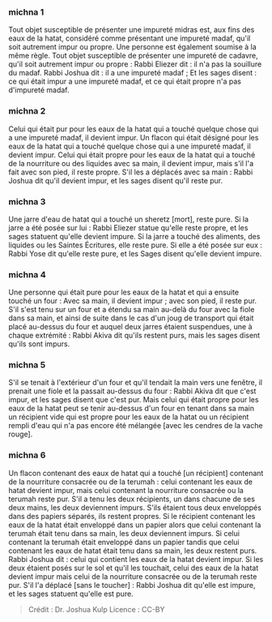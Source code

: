
### michna 1
Tout objet susceptible de présenter une impureté midras est, aux fins des eaux de la hatat, considéré comme présentant une impureté madaf, qu'il soit autrement impur ou propre. Une personne est également soumise à la même règle. Tout objet susceptible de présenter une impureté de cadavre, qu'il soit autrement impur ou propre : Rabbi Eliezer dit : il n'a pas la souillure du madaf. Rabbi Joshua dit : il a une impureté madaf ; Et les sages disent : ce qui était impur a une impureté madaf, et ce qui était propre n'a pas d'impureté madaf.

### michna 2
Celui qui était pur pour les eaux de la hatat qui a touché quelque chose qui a une impureté madaf, il devient impur. Un flacon qui était désigné pour les eaux de la hatat qui a touché quelque chose qui a une impureté madaf, il devient impur. Celui qui était propre pour les eaux de la hatat qui a touché de la nourriture ou des liquides avec sa main, il devient impur, mais s'il l'a fait avec son pied, il reste propre. S'il les a déplacés avec sa main : Rabbi Joshua dit qu'il devient impur, et les sages disent qu'il reste pur.

### michna 3
Une jarre d'eau de hatat qui a touché un sheretz [mort], reste pure. Si la jarre a été posée sur lui : Rabbi Eliezer statue qu'elle reste propre, et les sages statuent qu'elle devient impure. Si la jarre a touché des aliments, des liquides ou les Saintes Écritures, elle reste pure. Si elle a été posée sur eux : Rabbi Yose dit qu'elle reste pure, et les Sages disent qu'elle devient impure.

### michna 4
Une personne qui était pure pour les eaux de la hatat et qui a ensuite touché un four : Avec sa main, il devient impur ; avec son pied, il reste pur. S'il s'est tenu sur un four et a étendu sa main au-delà du four avec la fiole dans sa main, et ainsi de suite dans le cas d'un joug de transport qui était placé au-dessus du four et auquel deux jarres étaient suspendues, une à chaque extrémité : Rabbi Akiva dit qu'ils restent purs, mais les sages disent qu'ils sont impurs.

### michna 5
S'il se tenait à l'extérieur d'un four et qu'il tendait la main vers une fenêtre, il prenait une fiole et la passait au-dessus du four : Rabbi Akiva dit que c'est impur, et les sages disent que c'est pur. Mais celui qui était propre pour les eaux de la hatat peut se tenir au-dessus d'un four en tenant dans sa main un récipient vide qui est propre pour les eaux de la hatat ou un récipient rempli d'eau qui n'a pas encore été mélangée [avec les cendres de la vache rouge].

### michna 6
Un flacon contenant des eaux de hatat qui a touché [un récipient] contenant de la nourriture consacrée ou de la terumah : celui contenant les eaux de hatat devient impur, mais celui contenant la nourriture consacrée ou la terumah reste pur. S'il a tenu les deux récipients, un dans chacune de ses deux mains, les deux deviennent impurs. S'ils étaient tous deux enveloppés dans des papiers séparés, ils restent propres. Si le récipient contenant les eaux de la hatat était enveloppé dans un papier alors que celui contenant la terumah était tenu dans sa main, les deux deviennent impurs. Si celui contenant la terumah était enveloppé dans un papier tandis que celui contenant les eaux de hatat était tenu dans sa main, les deux restent purs. Rabbi Joshua dit : celui qui contient les eaux de la hatat devient impur. Si les deux étaient posés sur le sol et qu'il les touchait, celui des eaux de la hatat devient impur mais celui de la nourriture consacrée ou de la terumah reste pur. S'il l'a déplacé [sans le toucher] : Rabbi Joshua dit qu'elle est impure, et les sages statuent qu'elle est pure.

>Crédit : Dr. Joshua Kulp
>Licence : CC-BY